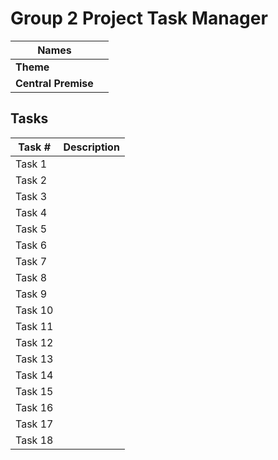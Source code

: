 # Group 2 Project Task Manager

| **Names**      |  |
|---------------|--|
| **Theme**     |  |
| **Central Premise** |  |

## Tasks

| **Task #** | **Description** |
|-----------|----------------|
| Task 1    |  |
| Task 2    |  |
| Task 3    |  |
| Task 4    |  |
| Task 5    |  |
| Task 6    |  |
| Task 7    |  |
| Task 8    |  |
| Task 9    |  |
| Task 10   |  |
| Task 11   |  |
| Task 12   |  |
| Task 13   |  |
| Task 14   |  |
| Task 15   |  |
| Task 16   |  |
| Task 17   |  |
| Task 18   |  |

